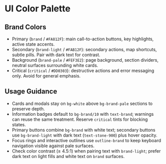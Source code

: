 # UI Color Palette

## Brand Colors
- Primary (`brand` / `#FA812F`): main call-to-action buttons, key highlights, active state accents.
- Secondary (`brand-light` / `#FAB12F`): secondary actions, map shortcuts, subtle pills. Pair with dark text for contrast.
- Background (`brand-pale` / `#FEF3E2`): page background, section dividers, neutral surfaces surrounding white cards.
- Critical (`critical` / `#DD0303`): destructive actions and error messaging only. Avoid for general emphasis.

## Usage Guidance
- Cards and modals stay on `bg-white` above `bg-brand-pale` sections to preserve depth.
- Information badges default to `bg-brand/10` with `text-brand`; warnings can reuse the same treatment. Reserve `critical` tints for blocking states.
- Primary buttons combine `bg-brand` with white text; secondary buttons use `bg-brand-light` with dark text (`text-stone-900`) plus hover opacity.
- Focus rings and interactive outlines use `outline-brand` to keep keyboard navigation visible against pale surfaces.
- Check color contrast (≥ 4.5:1) when pairing text with `brand-light`; prefer dark text on light fills and white text on `brand` surfaces.
